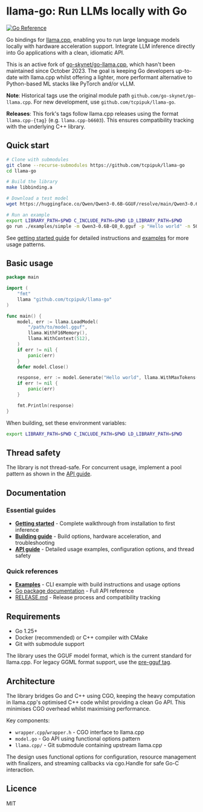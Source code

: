 # llama-go: Run LLMs locally with Go

[![Go Reference](https://pkg.go.dev/badge/github.com/tcpipuk/llama-go.svg)](https://pkg.go.dev/github.com/tcpipuk/llama-go)

Go bindings for [llama.cpp](https://github.com/ggml-org/llama.cpp), enabling you to run large
language models locally with hardware acceleration support. Integrate LLM inference directly into Go
applications with a clean, idiomatic API.

This is an active fork of [go-skynet/go-llama.cpp](https://github.com/go-skynet/go-llama.cpp),
which hasn't been maintained since October 2023. The goal is keeping Go developers up-to-date with
llama.cpp whilst offering a lighter, more performant alternative to Python-based ML stacks like
PyTorch and/or vLLM.

**Note**: Historical tags use the original module path `github.com/go-skynet/go-llama.cpp`. For
new development, use `github.com/tcpipuk/llama-go`.

**Releases**: This fork's tags follow llama.cpp releases using the format `llama.cpp-{tag}` (e.g.
`llama.cpp-b6603`). This ensures compatibility tracking with the underlying C++ library.

## Quick start

```bash
# Clone with submodules
git clone --recurse-submodules https://github.com/tcpipuk/llama-go
cd llama-go

# Build the library
make libbinding.a

# Download a test model
wget https://huggingface.co/Qwen/Qwen3-0.6B-GGUF/resolve/main/Qwen3-0.6B-Q8_0.gguf

# Run an example
export LIBRARY_PATH=$PWD C_INCLUDE_PATH=$PWD LD_LIBRARY_PATH=$PWD
go run ./examples/simple -m Qwen3-0.6B-Q8_0.gguf -p "Hello world" -n 50
```

See [getting started guide](docs/getting-started.md) for detailed instructions and
[examples](examples/README.md) for more usage patterns.

## Basic usage

```go
package main

import (
    "fmt"
    llama "github.com/tcpipuk/llama-go"
)

func main() {
    model, err := llama.LoadModel(
        "/path/to/model.gguf",
        llama.WithF16Memory(),
        llama.WithContext(512),
    )
    if err != nil {
        panic(err)
    }
    defer model.Close()

    response, err := model.Generate("Hello world", llama.WithMaxTokens(50))
    if err != nil {
        panic(err)
    }

    fmt.Println(response)
}
```

When building, set these environment variables:

```bash
export LIBRARY_PATH=$PWD C_INCLUDE_PATH=$PWD LD_LIBRARY_PATH=$PWD
```

## Thread safety

The library is not thread-safe. For concurrent usage, implement a pool pattern as shown in the [API guide](docs/api-guide.md#thread-safety).

## Documentation

### Essential guides

- **[Getting started](docs/getting-started.md)** - Complete walkthrough from installation to first inference
- **[Building guide](docs/building.md)** - Build options, hardware acceleration, and troubleshooting
- **[API guide](docs/api-guide.md)** - Detailed usage examples, configuration options, and thread safety

### Quick references

- **[Examples](examples/README.md)** - CLI example with build instructions and usage options
- [Go package documentation](https://pkg.go.dev/github.com/tcpipuk/llama-go) - Full API reference
- [RELEASE.md](RELEASE.md) - Release process and compatibility tracking

## Requirements

- Go 1.25+
- Docker (recommended) or C++ compiler with CMake
- Git with submodule support

The library uses the GGUF model format, which is the current standard for llama.cpp. For legacy
GGML format support, use the
[pre-gguf tag](https://github.com/tcpipuk/llama-go/releases/tag/pre-gguf).

## Architecture

The library bridges Go and C++ using CGO, keeping the heavy computation in llama.cpp's optimised
C++ code whilst providing a clean Go API. This minimises CGO overhead whilst maximising
performance.

Key components:

- `wrapper.cpp`/`wrapper.h` - CGO interface to llama.cpp
- `model.go` - Go API using functional options pattern
- `llama.cpp/` - Git submodule containing upstream llama.cpp

The design uses functional options for configuration, resource management with finalizers, and
streaming callbacks via cgo.Handle for safe Go-C interaction.

## Licence

MIT
